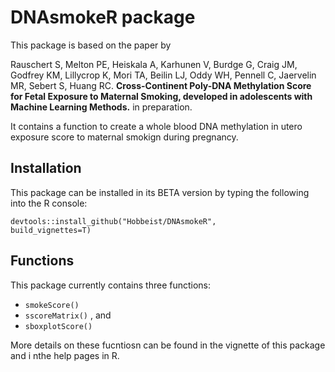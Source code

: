 DNAsmokeR package
=================

This package is based on the paper by  

Rauschert S, Melton PE, Heiskala A, Karhunen V, Burdge G, Craig JM, Godfrey KM,
Lillycrop K, Mori TA, Beilin LJ, Oddy WH, Pennell C, Jaervelin MR, Sebert S, Huang RC. __Cross-Continent Poly-DNA Methylation Score for Fetal Exposure to Maternal Smoking, developed in adolescents with Machine Learning Methods.__ in preparation.  

It contains a function to create a whole blood DNA methylation in utero exposure score to maternal smokign during pregnancy.

## Installation

This package can be installed in its BETA version by typing the following into the R console:  

<code>devtools::install_github("Hobbeist/DNAsmokeR", build_vignettes=T)</code>

## Functions

This package currently contains three functions:

* <code>smokeScore()</code>  
* <code>sscoreMatrix()</code>  , and   
* <code>sboxplotScore()</code>  

More details on these fucntiosn can be found in the vignette of this package and i nthe help pages in R.

